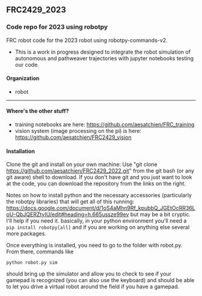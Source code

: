 ## FRC2429_2023

### Code repo for 2023 using robotpy
FRC robot code for the 2023 robot using robotpy-commands-v2.
 
* This is a work in progress designed to integrate the robot simulation of autonomous and pathweaver trajectories with jupyter notebooks testing our code. 

#### Organization
* robot 

---
#### Where's the other stuff?
* training notebooks are here: https://github.com/aesatchien/FRC_training
* vision system (image processing on the pi) is here:  https://github.com/aesatchien/FRC2429_vision

#### Installation
Clone the git and install on your own machine:
Use "git clone https://github.com/aesatchien/FRC2429_2022.git" from the git bash (or any git aware) shell to download.  If you don't have git and you just want to look at the code, you can download the repository from the links on the right.

Notes on how to install python and the necessary accessories (particularly the robotpy libraries) that will get all of this running:
https://docs.google.com/document/d/1oS4aMhn9Rf_kpubbQ_JGEtOcRR36LoU-QbJQERZtyIU/edit#heading=h.665ussze99ev but may be a bit cryptic.  I'll help if you need it.
basically, in your python environment you'll need a `pip install robotpy[all]` and if you are working on anything else several more packages.

Once everything is installed, you need to go to the folder with robot.py.  From there, commands like

```python robot.py sim```

should bring up the simulator and allow you to check to see if your gamepad is recognized (you can also use the keyboard) and should be able to let you drive a virtual robot around the field if you have a gamepad. 